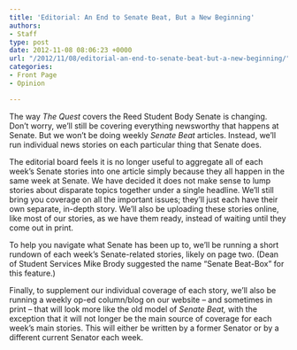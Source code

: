 ```yaml
---
title: 'Editorial: An End to Senate Beat, But a New Beginning'
authors:
- Staff
type: post
date: 2012-11-08 08:06:23 +0000
url: "/2012/11/08/editorial-an-end-to-senate-beat-but-a-new-beginning/"
categories:
- Front Page
- Opinion

---
```

The way _The_ _Quest_ covers the Reed Student Body Senate is changing. Don&#8217;t worry, we&#8217;ll still be covering everything newsworthy that happens at Senate. But we won&#8217;t be doing weekly _Senate Beat_ articles. Instead, we&#8217;ll run individual news stories on each particular thing that Senate does.

The editorial board feels it is no longer useful to aggregate all of each week&#8217;s Senate stories into one article simply because they all happen in the same week at Senate. We have decided it does not make sense to lump stories about disparate topics together under a single headline. We&#8217;ll still bring you coverage on all the important issues; they&#8217;ll just each have their own separate, in-depth story. We&#8217;ll also be uploading these stories online, like most of our stories, as we have them ready, instead of waiting until they come out in print.

To help you navigate what Senate has been up to, we&#8217;ll be running a short rundown of each week&#8217;s Senate-related stories, likely on page two. (Dean of Student Services Mike Brody suggested the name “Senate Beat-Box” for this feature.)

Finally, to supplement our individual coverage of each story, we&#8217;ll also be running a weekly op-ed column/blog on our website – and sometimes in print – that will look more like the old model of _Senate Beat,_ with the exception that it will not longer be the main source of coverage for each week&#8217;s main stories. This will either be written by a former Senator or by a different current Senator each week.